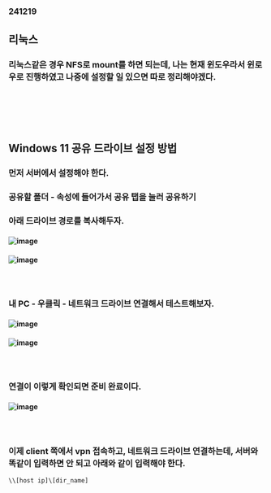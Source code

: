 ### 241219
## 리눅스
### 리눅스같은 경우 NFS로 mount를 하면 되는데, 나는 현재 윈도우라서 윈로우로 진행하였고 나중에 설정할 일 있으면 따로 정리해야겠다.
### <br/><br/><br/>


## Windows 11 공유 드라이브 설정 방법
### 먼저 서버에서 설정해야 한다.
### 공유할 폴더 - 속성에 들어가서 공유 탭을 눌러 공유하기
### 아래 드라이브 경로를 복사해두자.
#### ![image](https://github.com/user-attachments/assets/b0b9057e-bab6-4b0a-980c-a8b175c361ab)
#### ![image](https://github.com/user-attachments/assets/4d8a2be5-1f0d-4564-aefa-8d98f26499a6)
### <br/>

### 내 PC - 우클릭 - 네트워크 드라이브 연결해서 테스트해보자.
#### ![image](https://github.com/user-attachments/assets/3e8439ef-2b0b-4a51-a587-2a3ecbe56842)
#### ![image](https://github.com/user-attachments/assets/2e92a3d1-f335-49ac-926b-ca84ebadf6a2)
### <br/>

### 연결이 이렇게 확인되면 준비 완료이다.
#### ![image](https://github.com/user-attachments/assets/aa7dcd8d-0c0d-4974-b72f-318810afccc2)
### <br/>

### 이제 client 쪽에서 vpn 접속하고, 네트워크 드라이브 연결하는데, 서버와 똑같이 입력하면 안 되고 아래와 같이 입력해야 한다.
```
\\[host ip]\[dir_name]
```


